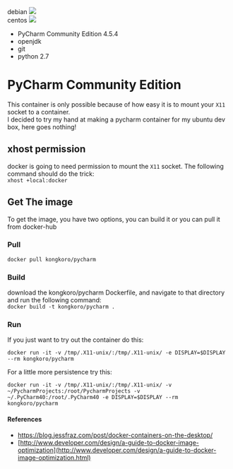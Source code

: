 debian [![](https://badge.imagelayers.io/kongkoro/pycharm:latest.svg)](https://imagelayers.io/?images=kongkoro/pycharm:latest 'Get your own badge on imagelayers.io')  
centos [![](https://badge.imagelayers.io/kongkoro/pycharm:centos7.svg)](https://imagelayers.io/?images=kongkoro/pycharm:centos7 'Get your own badge on imagelayers.io')
* PyCharm Community Edition 4.5.4
* openjdk
* git
* python 2.7

# PyCharm Community Edition
This container is only possible because of how easy it is to mount your `X11` socket to a container.  
I decided to try my hand at making a pycharm container for my ubuntu dev box, here goes nothing!  
## xhost permission
docker is going to need permission to mount the `X11` socket. The following command should do the trick:  
``` xhost +local:docker ```

## Get The image  
To get the image, you have two options, you can build it or you can pull it from docker-hub
### Pull
``` docker pull kongkoro/pycharm ```
### Build
download the kongkoro/pycharm Dockerfile, and navigate to that directory and run the following command:  
``` docker build -t kongkoro/pycharm . ```
### Run
If you just want to try out the container do this:

    docker run -it -v /tmp/.X11-unix/:/tmp/.X11-unix/ -e DISPLAY=$DISPLAY --rm kongkoro/pycharm  
For a little more persistence try this:

    docker run -it -v /tmp/.X11-unix/:/tmp/.X11-unix/ -v ~/PycharmProjects:/root/PycharmProjects -v ~/.PyCharm40:/root/.PyCharm40 -e DISPLAY=$DISPLAY --rm kongkoro/pycharm
#### References
* https://blog.jessfraz.com/post/docker-containers-on-the-desktop/  
* [http://www.developer.com/design/a-guide-to-docker-image-optimization](http://www.developer.com/design/a-guide-to-docker-image-optimization.html)
